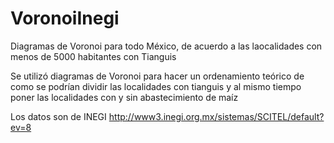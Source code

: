 # VoronoiInegi
Diagramas de Voronoi para todo México, de acuerdo a las laocalidades con menos de 5000 habitantes con Tianguis

Se utilizó diagramas de Voronoi para hacer un ordenamiento teórico de como se podrían dividir las localidades con tianguis y 
al mismo tiempo poner las localidades con y sin abastecimiento de maíz

Los datos son de INEGI
http://www3.inegi.org.mx/sistemas/SCITEL/default?ev=8 
